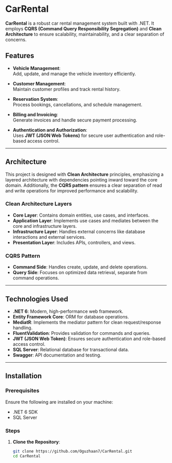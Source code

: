 # CarRental

**CarRental** is a robust car rental management system built with .NET. It employs **CQRS (Command Query Responsibility Segregation)** and **Clean Architecture** to ensure scalability, maintainability, and a clear separation of concerns.

## Features

- **Vehicle Management**:  
  Add, update, and manage the vehicle inventory efficiently.

- **Customer Management**:  
  Maintain customer profiles and track rental history.

- **Reservation System**:  
  Process bookings, cancellations, and schedule management.

- **Billing and Invoicing**:  
  Generate invoices and handle secure payment processing.

- **Authentication and Authorization**:  
  Uses **JWT (JSON Web Tokens)** for secure user authentication and role-based access control.

---

## Architecture

This project is designed with **Clean Architecture** principles, emphasizing a layered architecture with dependencies pointing inward toward the core domain. Additionally, the **CQRS pattern** ensures a clear separation of read and write operations for improved performance and scalability.

### **Clean Architecture Layers**
- **Core Layer**: Contains domain entities, use cases, and interfaces.
- **Application Layer**: Implements use cases and mediates between the core and infrastructure layers.
- **Infrastructure Layer**: Handles external concerns like database interactions and external services.
- **Presentation Layer**: Includes APIs, controllers, and views.

### **CQRS Pattern**
- **Command Side**: Handles create, update, and delete operations.
- **Query Side**: Focuses on optimized data retrieval, separate from command operations.

---

## Technologies Used

- **.NET 6**: Modern, high-performance web framework.
- **Entity Framework Core**: ORM for database operations.
- **MediatR**: Implements the mediator pattern for clean request/response handling.
- **FluentValidation**: Provides validation for commands and queries.
- **JWT (JSON Web Token)**: Ensures secure authentication and role-based access control.
- **SQL Server**: Relational database for transactional data.
- **Swagger**: API documentation and testing.

---

## Installation

### Prerequisites

Ensure the following are installed on your machine:
- .NET 6 SDK
- SQL Server

### Steps

1. **Clone the Repository**:
   ```bash
   git clone https://github.com/Oguzhaan7/CarRental.git
   cd CarRental
